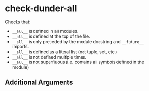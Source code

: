 # check-dunder-all

Checks that:

- `__all__` is defined in all modules.
- `__all__` is defined at the top of the file.
- `__all__` is only preceded by the module docstring and `__future__` imports.
- `__all__` is defined as a literal list (not tuple, set, etc.)
- `__all__` is not defined multiple times.
- `__all__` is not superfluous (i.e. contains all symbols defined in the module)

## Additional Arguments
